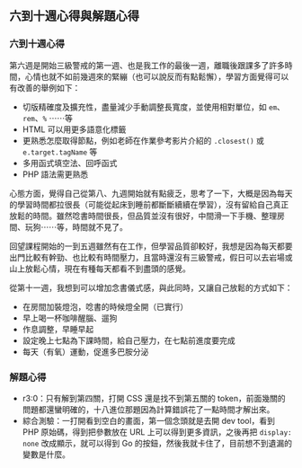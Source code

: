 ## 六到十週心得與解題心得
### 六到十週心得
第六週是開始三級警戒的第一週、也是我工作的最後一週，離職後跟課多了許多時間，心情也就不如前幾週來的緊繃（也可以說反而有點鬆懈），學習方面覺得可以有改善的舉例如下：

* 切版精確度及擴充性，盡量減少手動調整長寬度，並使用相對單位，如 `em`、`rem`、`%` ⋯⋯等
* HTML 可以用更多語意化標籤
* 更熟悉怎麼取得節點，例如老師在作業參考影片介紹的 `.closest()` 或 `e.target.tagName` 等
* 多用函式填空法、回呼函式
* PHP 語法需更熟悉

心態方面，覺得自己從第八、九週開始就有點疲乏，思考了一下，大概是因為每天的學習時間都拉很長（可能從起床到睡前都斷斷續續在學習），沒有留給自己真正放鬆的時間。雖然唸書時間很長，但品質並沒有很好，中間滑一下手機、整理房間、玩狗⋯⋯等，時間就不見了。

回望課程開始的一到五週雖然有在工作，但學習品質卻較好，我想是因為每天都要出門比較有幹勁、也比較有時間壓力，且當時還沒有三級警戒，假日可以去岩場或山上放鬆心情，現在有種每天都看不到盡頭的感覺。

從第十一週，我想到可以增加念書儀式感，與此同時，又讓自己放鬆的方式如下：

* 在房間加裝燈泡，唸書的時候燈全開（已實行）
* 早上喝一杯咖啡醒腦、遛狗
* 作息調整，早睡早起
* 設定晚上七點為下課時間，給自己壓力，在七點前進度要完成
* 每天（有氧）運動，促進多巴胺分泌

### 解題心得
* r3:0：只有解到第四關，打開 CSS 還是找不到第五關的 token，前面幾關的問題都還蠻明確的，十八進位那題因為計算錯誤花了一點時間才解出來。
* 綜合測驗：一打開看到空白的畫面，第一個念頭就是去開 dev tool，看到 PHP 原始碼，得到把參數放在 URL 上可以得到更多資訊，之後再把 `display: none` 改成顯示，就可以得到 Go 的按鈕，然後我就卡住了，目前想不到遺漏的變數是什麼。
